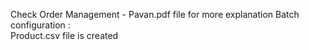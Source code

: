 Check Order Management - Pavan.pdf file for more explanation
Batch configuration :   
Product.csv file is created
